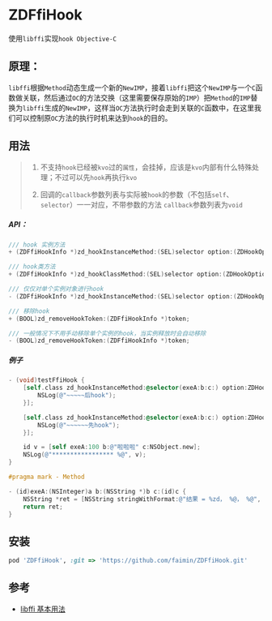 # ZDFfiHook

使用`libffi`实现`hook Objective-C`


## 原理：

`libffi`根据`Method`动态生成一个新的`NewIMP`，接着`libffi`把这个`NewIMP`与一个`C`函数做关联，然后通过`OC`的方法交换（这里需要保存原始的`IMP`）把`Method`的`IMP`替换为`libffi`生成的`NewIMP`，这样当`OC`方法执行时会走到关联的`C`函数中，在这里我们可以控制原`OC`方法的执行时机来达到`hook`的目的。


## 用法

> 1. 不支持`hook`已经被`kvo`过的`属性`，会挂掉，应该是`kvo`内部有什么特殊处理；不过可以先`hook`再执行`kvo`
> 
> 2. 回调的`callback`参数列表与实际被`hook`的参数（不包括`self`、`selector`）一一对应，不带参数的方法 `callback`参数列表为`void`



##### API：

```objectivec
/// hook 实例方法
+ (ZDFfiHookInfo *)zd_hookInstanceMethod:(SEL)selector option:(ZDHookOption)option callback:(id)callback;

/// hook类方法
+ (ZDFfiHookInfo *)zd_hookClassMethod:(SEL)selector option:(ZDHookOption)option callback:(id)callback;

/// 仅仅对单个实例对象进行hook
- (ZDFfiHookInfo *)zd_hookInstanceMethod:(SEL)selector option:(ZDHookOption)option callback:(id)callback;

/// 移除hook
+ (BOOL)zd_removeHookToken:(ZDFfiHookInfo *)token;

/// 一般情况下不用手动移除单个实例的hook，当实例释放时会自动移除
- (BOOL)zd_removeHookToken:(ZDFfiHookInfo *)token;
```

##### 例子

```objective-c
- (void)testFfiHook {
    [self.class zd_hookInstanceMethod:@selector(exeA:b:c:) option:ZDHookOption_After callback:^(NSInteger a, NSString *b, id c){
        NSLog(@"~~~~~后hook");
    }];

    [self.class zd_hookInstanceMethod:@selector(exeA:b:c:) option:ZDHookOption_Befor callback:^(NSInteger a, NSString *b, id c){
        NSLog(@"~~~~~~先hook");
    }];

    id v = [self exeA:100 b:@"啦啦啦" c:NSObject.new];
    NSLog(@"***************** %@", v);
}

#pragma mark - Method

- (id)exeA:(NSInteger)a b:(NSString *)b c:(id)c {
    NSString *ret = [NSString stringWithFormat:@"结果 = %zd， %@， %@", a, b, c];
    return ret;
}
```



## 安装

```ruby
pod 'ZDFfiHook', :git => 'https://github.com/faimin/ZDFfiHook.git'
```

## 参考

- [libffi 基本用法](https://github.com/faimin/ZDLibffiDemo)

